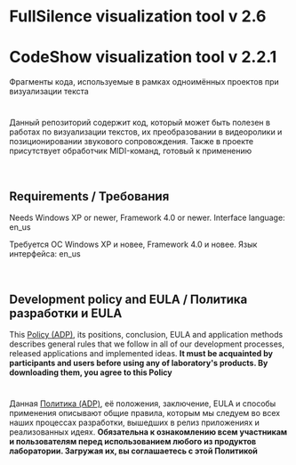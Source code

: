 # FullSilence visualization tool v 2.6
# CodeShow visualization tool v 2.2.1


Фрагменты кода, используемые в рамках одноимённых проектов при визуализации текста


#

Данный репозиторий содержит код, который может быть полезен в работах по визуализации
текстов, их преобразовании в видеоролики и позиционировании звукового сопровождения.
Также в проекте присутствует обработчик MIDI-команд, готовый к применению

&nbsp;



## Requirements / Требования

Needs Windows XP or newer, Framework 4.0 or newer. Interface language: en_us

Требуется ОС Windows XP и новее, Framework 4.0 и новее. Язык интерфейса: en_us

&nbsp;



## Development policy and EULA / Политика разработки и EULA

This [Policy (ADP)](https://vk.com/@rd_aaow_fdl-adp), its positions, conclusion, EULA and application methods
describes general rules that we follow in all of our development processes, released applications and implemented
ideas.
**It must be acquainted by participants and users before using any of laboratory's products.
By downloading them, you agree to this Policy**

#

Данная [Политика (ADP)](https://vk.com/@rd_aaow_fdl-adp), её положения, заключение, EULA и способы применения
описывают общие правила, которым мы следуем во всех наших процессах разработки, вышедших в релиз приложениях
и реализованных идеях.
**Обязательна к ознакомлению всем участникам и пользователям перед использованием любого из продуктов лаборатории.
Загружая их, вы соглашаетесь с этой Политикой**
